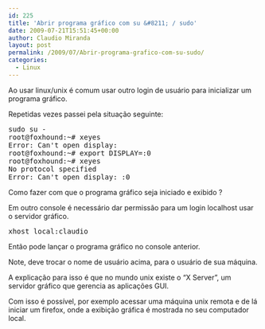 ```yaml
---
id: 225
title: 'Abrir programa gráfico com su &#8211; / sudo'
date: 2009-07-21T15:51:45+00:00
author: Claudio Miranda
layout: post
permalink: /2009/07/Abrir-programa-grafico-com-su-sudo/
categories:
  - Linux
---
```

Ao usar linux/unix é comum usar outro login de usuário para inicializar um programa gráfico. 

Repetidas vezes passei pela situação seguinte: 

<pre>sudo su -
root@foxhound:~# xeyes
Error: Can't open display:
root@foxhound:~# export DISPLAY=:0
root@foxhound:~# xeyes
No protocol specified
Error: Can't open display: :0
</pre>

Como fazer com que o programa gráfico seja iniciado e exibido ?
  
  


Em outro console é necessário dar permissão para um login localhost usar o servidor gráfico.
  
  


<pre>xhost local:claudio</pre>

Então pode lançar o programa gráfico no console anterior. 

Note, deve trocar o nome de usuário acima, para o usuário de sua máquina.
    
    


A explicação para isso é que no mundo unix existe o &#8220;X Server&#8221;, um servidor gráfico que gerencia as aplicações GUI. 

Com isso é possível, por exemplo acessar uma máquina unix remota e de lá iniciar um firefox, onde a exibição gráfica é mostrada no seu computador local.